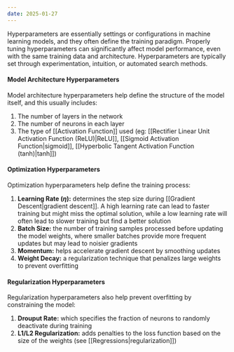 ```yaml
---
date: 2025-01-27
---
```

Hyperparameters are essentially settings or configurations in machine learning models, and they often define the training paradigm. Properly tuning hyperparameters can significantly affect model performance, even with the same training data and architecture. Hyperparameters are typically set through experimentation, intuition, or automated search methods. 

#### Model Architecture Hyperparameters
Model architecture hyperparameters help define the structure of the model itself, and this usually includes:
1. The number of layers in the network
2. The number of neurons in each layer
3. The type of [[Activation Function]] used (eg: [[Rectifier Linear Unit Activation Function (ReLU)|ReLU]], [[Sigmoid Activation Function|sigmoid]], [[Hyperbolic Tangent Activation Function (tanh)|tanh]])

#### Optimization Hyperparameters
Optimization hyperparameters help define the training process:
1. **Learning Rate ($\eta$):** determines the step size during [[Gradient Descent|gradient descent]]. A high learning rate can lead to faster training but might miss the optimal solution, while a low learning rate will often lead to slower training but find a better solution
2. **Batch Size:** the number of training samples processed before updating the model weights, where smaller batches provide more frequent updates but may lead to noisier gradients
3. **Momentum:** helps accelerate gradient descent by smoothing updates
4. **Weight Decay:** a regularization technique that penalizes large weights to prevent overfitting

#### Regularization Hyperparameters
Regularization hyperparameters also help prevent overfitting by constraining the model:
1. **Drouput Rate:** which specifies the fraction of neurons to randomly deactivate during training
2. **L1/L2 Regularization:** adds penalties to the loss function based on the size of the weights (see [[Regressions|regularization]])